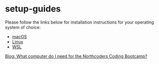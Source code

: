 # setup-guides

Please follow the links below for installation instructions for your operating system of choice:

- [macOS](/macOS/README.md)
- [Linux](/Linux/README.md)
- [WSL](/WSL/README.md)

[Blog: What computer do I need for the Northcoders Coding Bootcamp?](https://northcoders.com/company/blog/what-computer-do-i-need-for-the-northcoders-coding)
